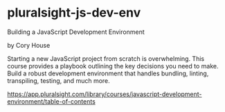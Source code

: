 # pluralsight-js-dev-env

Building a JavaScript Development Environment

by Cory House

Starting a new JavaScript project from scratch is overwhelming. This course provides a playbook outlining the key decisions you need to make. Build a robust development environment that handles bundling, linting, transpiling, testing, and much more.

https://app.pluralsight.com/library/courses/javascript-development-environment/table-of-contents
